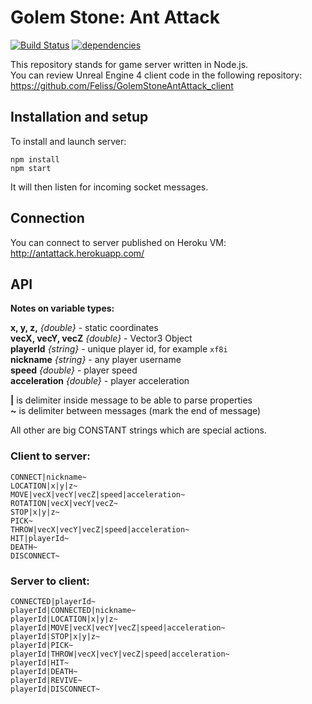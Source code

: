 # Golem Stone: Ant Attack
[![Build Status](https://travis-ci.org/Fleischers/GolemStoneAntAttack_server.svg)](https://travis-ci.org/Fleischers/GolemStoneAntAttack_server)
[![dependencies](https://david-dm.org/Fleischers/GolemStoneAntAttack_server.svg)](https://david-dm.org/Fleischers/GolemStoneAntAttack_server)

This repository stands for game server written in Node.js.  
You can review Unreal Engine 4 client code in the following repository: https://github.com/Feliss/GolemStoneAntAttack_client

## Installation and setup

To install and launch server:

`npm install`  
`npm start`

It will then listen for incoming socket messages.

## Connection
You can connect to server published on Heroku VM: http://antattack.herokuapp.com/

## API
**Notes on variable types:**

**x, y, z,** *{double}* - static coordinates  
**vecX, vecY, vecZ** *{double}* - Vector3 Object  
**playerId** *{string}* - unique player id, for example `xf8i`  
**nickname** *{string}* - any player username  
**speed** *{double}* - player speed  
**acceleration** *{double}* - player acceleration

**|** is delimiter inside message to be able to parse properties  
**~** is delimiter between messages (mark the end of message)

All other are big CONSTANT strings which are special actions.  


### Client to server:

```
CONNECT|nickname~
LOCATION|x|y|z~
MOVE|vecX|vecY|vecZ|speed|acceleration~
ROTATION|vecX|vecY|vecZ~
STOP|x|y|z~
PICK~
THROW|vecX|vecY|vecZ|speed|acceleration~
HIT|playerId~
DEATH~
DISCONNECT~
```

### Server to client:

```
CONNECTED|playerId~
playerId|CONNECTED|nickname~
playerId|LOCATION|x|y|z~
playerId|MOVE|vecX|vecY|vecZ|speed|acceleration~
playerId|STOP|x|y|z~
playerId|PICK~
playerId|THROW|vecX|vecY|vecZ|speed|acceleration~
playerId|HIT~
playerId|DEATH~
playerId|REVIVE~
playerId|DISCONNECT~
```
